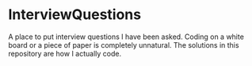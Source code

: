 # InterviewQuestions

A place to put interview questions I have been asked.
Coding on a white board or a piece of paper is completely unnatural.
The solutions in this repository are how I actually code.

